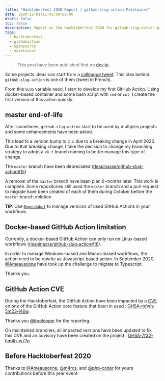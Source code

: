 ```yaml
---
title: "Hacktoberfest 2020 Report | github-slug-action Maintainer"
date: 2020-11-01T11:42:00+02:00
draft: false
toc: false
description: Report on the Hacktoberfest 2020 for github-slug-action project.
tags: 
  - hacktoberfest
  - githubaction
  - opensource
  - maintainer
---
```


> This post have been published first on [dev.to](https://dev.to/rlespinasse/hacktoberfest-2020-maintainer-of-github-slug-action-49bi).

Some projects ideas can start from a [colleague tweet](https://twitter.com/ameausoone/status/1191827751751299074).
This idea behind `github-slug-action` is one of them (tweet in French).

From this `SLUG` variable need, I start to develop my first GitHub Action. Using docker-based container and some bash script with `sed` or `cut`, I create the first version of this action quickly.

## master end-of-life

After sometimes, `github-slug-action` start to be used by multiples projects and some enhancements have been asked.

This lead to a version bump to `2.x` due to a breaking change in April 2020.
Due to that breaking change, I take the decision to change my branching strategy to adopt a `vX.Y` branch naming to better manage this type of change.

The `master` branch have been depreciated ([rlespinasse/github-slug-action#15](https://github.com/rlespinasse/github-slug-action/issues/15))

A removal of the `master` branch have been plan 6-months later. 
This work is complete.
Some repositories still used the `master` branch and a pull-request to migrate have been created of each of them during October before the `master` branch deletion.

**TIP**: Use [`Dependabot`](https://dependabot.com/github-actions/) to manage versions of used GitHub Actions in your workflows

## Docker-based GitHub Action limitation

Currently, a docker-based GitHub Action can only run on Linux-based workflows ([rlespinasse/github-slug-action#16](https://github.com/rlespinasse/github-slug-action/issues/16)).

In order to manage Windows-based and Macos-based workflows, the action need to be rewrite as Javascript-based action.
In September 2020, [@Ameausoone](https://github.com/Ameausoone) have took up the challenge to migrate to Typescript.

Thanks you.

## GitHub Action CVE

During the Hacktoberfest, the GitHub Action have been impacted by a [CVE](https://en.wikipedia.org/wiki/Common_Vulnerabilities_and_Exposures) on one of the GitHub Action core feature that been in used : [GHSA-mfwh-5m23-j46w](https://github.com/actions/toolkit/security/advisories/GHSA-mfwh-5m23-j46w).

Thanks you [@boolooper](https://github.com/boolooper) for the reporting.

On maintained branches, all impacted versions have been updated to fix this CVE and an advisory have been created on the project : [GHSA-7f32-hm4h-w77q](https://github.com/rlespinasse/github-slug-action/security/advisories/GHSA-7f32-hm4h-w77q).

## Before Hacktoberfest 2020

Thanks to [@Ameausoone](https://github.com/Ameausoone), [@m4rcs](https://github.com/m4rcs), and [@php-coder](https://github.com/php-coder) for yours contributions before this year event.
